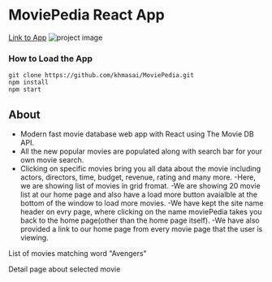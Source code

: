 # MoviePedia React App
[Link to App](https://khush-moviepedia.netlify.app)
![project image](https://github.com/khmasai/MoviePedia/blob/main/image/Screenshot%202022-01-03%20at%201.20.06%20PM.png)

### How to Load the App
```
git clone https://github.com/khmasai/MoviePedia.git
npm install
npm start
```
## About
- Modern fast movie database web app with React using The Movie DB API. 
- All the new popular movies are populated along with search bar for your own movie search. 
- Clicking on specific movies bring you all data about the movie including actors, directors, time, budget, revenue, rating and many more.
-Here, we are showing list of movies in grid fromat.
-We are showing 20 movie list at our home page and also have a load more button avaialble at the bottom of the window to load more movies.
-We have kept the site name header on evry page, where clicking on the name moviePedia takes you back to the home page(other than the home page itself).
-We have also provided a link to our home page from every movie page that the user is viewing.

List of movies matching word "Avengers"
[](https://github.com/khmasai/MoviePedia/blob/main/image/Screenshot%202022-01-03%20at%201.37.20%20PM.png)

Detail page about selected movie
[](https://github.com/khmasai/MoviePedia/blob/main/image/Screenshot%202022-01-03%20at%201.40.30%20PM.png)
